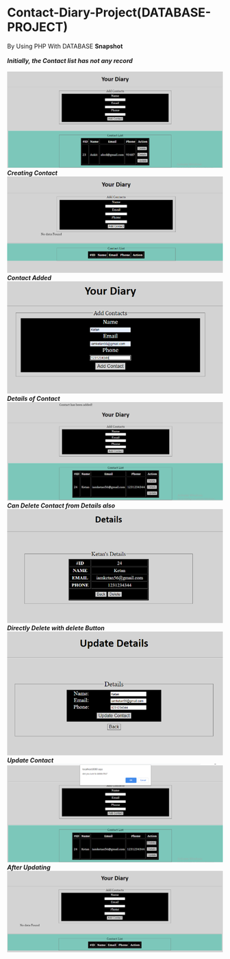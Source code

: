 # Contact-Diary-Project(DATABASE-PROJECT)
 By Using PHP With DATABASE
<b>Snapshot</b>
<br>
<br>
<b><i>Initially, the Contact list has not any record</b></i><br><br>
![](https://github.com/iamketan56/Contact-Diary-Project-DATABASE-PROJECT/blob/main/new1.PNG)<br>
<b><i>Creating Contact</b></i>
![](https://github.com/iamketan56/Contact-Diary-Project-DATABASE-PROJECT/blob/main/new2.PNG)<br>
<b><i>Contact Added</b></i>
![](https://github.com/iamketan56/Contact-Diary-Project-DATABASE-PROJECT/blob/main/new3.PNG)<br>
<b><i>Details of Contact</b></i>
![](https://github.com/iamketan56/Contact-Diary-Project-DATABASE-PROJECT/blob/main/new4.PNG)<br>
<b><i>Can Delete Contact from Details also</b></i>
![](https://github.com/iamketan56/Contact-Diary-Project-DATABASE-PROJECT/blob/main/new5.PNG)<br>
<b><i>Directly Delete with delete Button</b></i>
![](https://github.com/iamketan56/Contact-Diary-Project-DATABASE-PROJECT/blob/main/new6.PNG)<br>
<b><i>Update Contact</b></i>
![](https://github.com/iamketan56/Contact-Diary-Project-DATABASE-PROJECT/blob/main/new7.PNG)<br>
<b><i>After Updating</b></i>
![](https://github.com/iamketan56/Contact-Diary-Project-DATABASE-PROJECT/blob/main/new8.PNG)<br>

 
